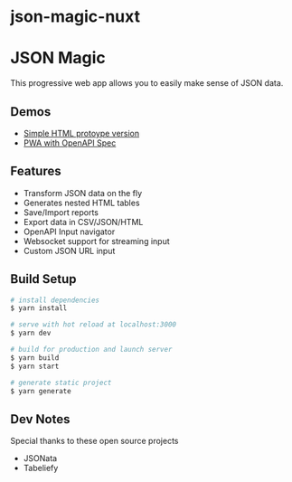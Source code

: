 # json-magic-nuxt

# JSON Magic 

This progressive web app allows you to easily make sense of JSON data. 

## Demos

- [Simple HTML protoype version](https://dexterlabora.github.io/json-magic/)
- [PWA with OpenAPI Spec](https://meraki-micro-services.ew.r.appspot.com/)

## Features

- Transform JSON data on the fly
- Generates nested HTML tables
- Save/Import reports
- Export data in CSV/JSON/HTML
- OpenAPI Input navigator
- Websocket support for streaming input
- Custom JSON URL input


## Build Setup

```bash
# install dependencies
$ yarn install

# serve with hot reload at localhost:3000
$ yarn dev

# build for production and launch server
$ yarn build
$ yarn start

# generate static project
$ yarn generate
```

## Dev Notes

Special thanks to these open source projects

- JSONata
- Tabeliefy




